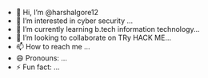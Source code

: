 - 👋 Hi, I’m @harshalgore12
- 👀 I’m interested in cyber security ...
- 🌱 I’m currently learning b.tech information technology...
- 💞️ I’m looking to collaborate on TRy HACK ME...
- 📫 How to reach me ...
- 😄 Pronouns: ...
- ⚡ Fun fact: ...

<!---
harshalgore12/harshalgore12 is a ✨ special ✨ repository because its `README.md` (this file) appears on your GitHub profile.
You can click the Preview link to take a look at your changes.
--->
